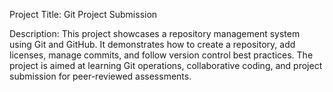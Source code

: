 Project Title: Git Project Submission

Description:
This project showcases a repository management system using Git and GitHub. It demonstrates how to create a repository, add licenses, manage commits, and follow version control best practices. The project is aimed at learning Git operations, collaborative coding, and project submission for peer-reviewed assessments.
